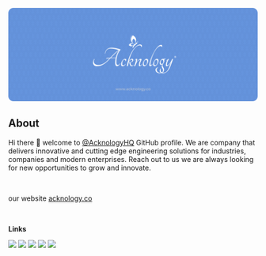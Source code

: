[![](https://raw.githubusercontent.com/AcknologyHQ/.github/main/profile/banner.png)](https://acknology.co/?utm_source=github&utm_medium=profile-readme)

## About

Hi there 👋 welcome to [@AcknologyHQ](https://github.com/AcknologyHQ/) GitHub profile. We are company that delivers innovative and cutting edge engineering solutions for industries, companies and modern enterprises. Reach out to us we are always looking for new opportunities to grow and innovate.


<br>

our website [acknology.co](https://acknology.co/?utm_source=github&utm_medium=profile-readme)

<!-- whats new @ [blog.acknology.co](https://blog.acknology.co/?utm_source=github&utm_medium=profile-readme) -->

<!-- we are hiring! visit [careers.acknology.co](https://careers.acknology.co/?utm_source=github&utm_medium=profile-readme) -->


<br>
  
**Links**

[![](https://img.shields.io/badge/email-D14836?style=for-the-badge&logo=gmail&logoColor=white)](mailto://hello@acknology.co)
[![](https://img.shields.io/badge/Twitter-1DA1F2?style=for-the-badge&logo=twitter&logoColor=white)](https://twitter.com/acknologyHQ)
[![](https://img.shields.io/badge/Instagram-E4405F?style=for-the-badge&logo=instagram&logoColor=white)](https://instagram.com/acknologyHQ)
[![](https://img.shields.io/badge/Facebook-0077B5?style=for-the-badge&logo=facebook&logoColor=white)](https://www.facebook.com/Acknology/)
[![](https://img.shields.io/badge/LinkedIn-0077B5?style=for-the-badge&logo=linkedin&logoColor=white)](https://www.linkedin.com/company/acknology)

<!-- 
Other
[![](https://img.shields.io/badge/GitHub-100000?style=for-the-badge&logo=github&logoColor=white)](https://github.com/AcknologyHQ/) 
-->